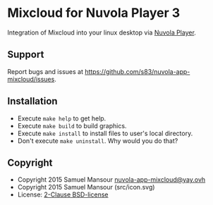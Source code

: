 Mixcloud for Nuvola Player 3
==========================

Integration of Mixcloud into your linux desktop via
[Nuvola Player](https://github.com/tiliado/nuvolaplayer).
 
Support
-------

Report bugs and issues at <https://github.com/s83/nuvola-app-mixcloud/issues>.

Installation
------------

  * Execute ``make help`` to get help.
  * Execute ``make build`` to build graphics.
  * Execute ``make install`` to install files to user's local directory.
  * Don't execute ``make uninstall``. Why would you do that?

Copyright
---------

  - Copyright 2015 Samuel Mansour <nuvola-app-mixcloud@yay.ovh>
  - Copyright 2015 Samuel Mansour (src/icon.svg)
  - License: [2-Clause BSD-license](./LICENSE)
